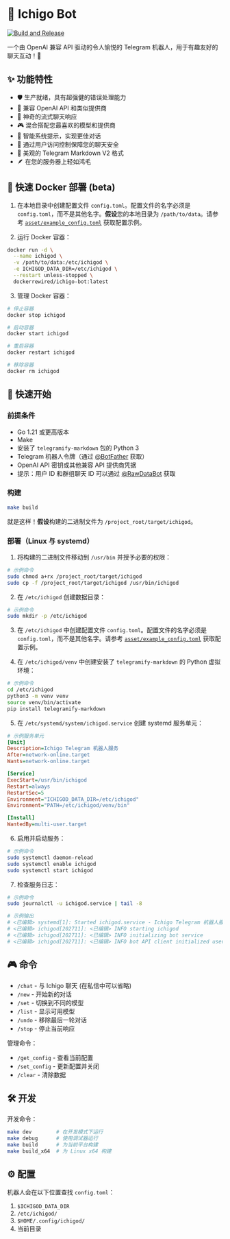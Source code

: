 # 🍓 Ichigo Bot

[![Build and Release](https://github.com/rewired-gh/ichigo-bot/actions/workflows/release.yml/badge.svg)](https://github.com/rewired-gh/ichigo-bot/actions/workflows/release.yml)

一个由 OpenAI 兼容 API 驱动的令人愉悦的 Telegram 机器人，用于有趣友好的聊天互动！🌟

## ✨ 功能特性

- 🛡️ 生产就绪，具有超强健的错误处理能力
- 🤖 兼容 OpenAI API 和类似提供商
- 💫 神奇的流式聊天响应
- 🎮 混合搭配您最喜欢的模型和提供商
- 🎯 智能系统提示，实现更佳对话
- 🔐 通过用户访问控制保障您的聊天安全
- 📝 美观的 Telegram Markdown V2 格式
- 🪶 在您的服务器上轻如鸿毛

## 🐳 快速 Docker 部署 (beta)

1. 在本地目录中创建配置文件 `config.toml`。配置文件的名字必须是 `config.toml`，而不是其他名字。**假设**您的本地目录为 `/path/to/data`。请参考 [`asset/example_config.toml`](asset/example_config.toml) 获取配置示例。

2. 运行 Docker 容器：
```bash
docker run -d \
  --name ichigod \
  -v /path/to/data:/etc/ichigod \
  -e ICHIGOD_DATA_DIR=/etc/ichigod \
  --restart unless-stopped \
  dockerrewired/ichigo-bot:latest
```

3. 管理 Docker 容器：
```bash
# 停止容器
docker stop ichigod

# 启动容器
docker start ichigod

# 重启容器
docker restart ichigod

# 移除容器
docker rm ichigod
```

## 🚀 快速开始

### 前提条件

- Go 1.21 或更高版本
- Make
- 安装了 `telegramify-markdown` 包的 Python 3
- Telegram 机器人令牌（通过 [@BotFather](https://t.me/BotFather) 获取）
- OpenAI API 密钥或其他兼容 API 提供商凭据
- 提示：用户 ID 和群组聊天 ID 可以通过 [@RawDataBot](https://t.me/RawDataBot) 获取

### 构建

```bash
make build
```
就是这样！**假设**构建的二进制文件为 `/project_root/target/ichigod`。

### 部署（Linux 与 systemd）

1. 将构建的二进制文件移动到 `/usr/bin` 并授予必要的权限：
```bash
# 示例命令
sudo chmod a+rx /project_root/target/ichigod
sudo cp -f /project_root/target/ichigod /usr/bin/ichigod
```

2. 在 `/etc/ichigod` 创建数据目录：
```bash
# 示例命令
sudo mkdir -p /etc/ichigod
```

3. 在 `/etc/ichigod` 中创建配置文件 `config.toml`。配置文件的名字必须是 `config.toml`，而不是其他名字。请参考 [`asset/example_config.toml`](asset/example_config.toml) 获取配置示例。

4. 在 `/etc/ichigod/venv` 中创建安装了 `telegramify-markdown` 的 Python 虚拟环境：
```bash
# 示例命令
cd /etc/ichigod
python3 -m venv venv
source venv/bin/activate
pip install telegramify-markdown
```

5. 在 `/etc/systemd/system/ichigod.service` 创建 systemd 服务单元：
```ini
# 示例服务单元
[Unit]
Description=Ichigo Telegram 机器人服务
After=network-online.target
Wants=network-online.target

[Service]
ExecStart=/usr/bin/ichigod
Restart=always
RestartSec=5
Environment="ICHIGOD_DATA_DIR=/etc/ichigod"
Environment="PATH=/etc/ichigod/venv/bin"

[Install]
WantedBy=multi-user.target
```

6. 启用并启动服务：
```bash
# 示例命令
sudo systemctl daemon-reload
sudo systemctl enable ichigod
sudo systemctl start ichigod
```

7. 检查服务日志：
```bash
# 示例命令
sudo journalctl -u ichigod.service | tail -8

# 示例输出
# <已编辑> systemd[1]: Started ichigod.service - Ichigo Telegram 机器人服务。
# <已编辑> ichigod[202711]: <已编辑> INFO starting ichigod
# <已编辑> ichigod[202711]: <已编辑> INFO initializing bot service
# <已编辑> ichigod[202711]: <已编辑> INFO bot API client initialized username=<已编辑> debug_mode=false
```

## 🎮 命令

- `/chat` - 与 Ichigo 聊天 (在私信中可以省略)
- `/new` - 开始新的对话
- `/set` - 切换到不同的模型
- `/list` - 显示可用模型
- `/undo` - 移除最后一轮对话
- `/stop` - 停止当前响应

管理命令：
- `/get_config` - 查看当前配置
- `/set_config` - 更新配置并关闭
- `/clear` - 清除数据

## 🛠️ 开发

开发命令：
```bash
make dev        # 在开发模式下运行
make debug      # 使用调试器运行
make build      # 为当前平台构建
make build_x64  # 为 Linux x64 构建
```

## ⚙️ 配置

机器人会在以下位置查找 `config.toml`：
1. `$ICHIGOD_DATA_DIR`
2. `/etc/ichigod/`
3. `$HOME/.config/ichigod/`
4. 当前目录